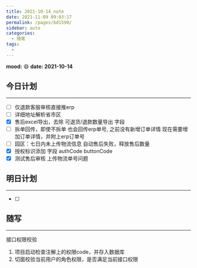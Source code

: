 ```yaml
---
title: 2021-10-14_note
date: 2021-11-09 09:03:17
permalink: /pages/bd1590/
sidebar: auto
categories:
  - 随笔
tags:
  - 
---
```

**mood:** :smile:  																		**date: 2021-10-14**  
## 今日计划  
------
- [ ]  仅退款客服审核直接推erp
- [ ] 详细地址解析省市区
- [x] 售后excel导出，去除 可退货/退款数量导出 字段
- [ ] 拆单回传，即使不拆单 也会回传erp单号, 之前没有新增订单详情 现在需要增加订单详情，并附上erp订单号
- [ ] 园区：七日内未上传物流信息 自动售后失败，释放售后数量
- [x] 授权标识添加 字段 authCode buttonCode
- [x] 测试售后审核 上传物流单号问题
## 明日计划  
------
- [ ]  
## 随写 
------

接口权限校验

1. 项目启动检查注解上的权限code，并存入数据库
2. 切面校验当前用户的角色权限，是否满足当前接口权限